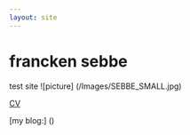 ```yaml
---
layout: site
---
```

# francken sebbe
test site
![picture] (/Images/SEBBE_SMALL.jpg)

[CV](CV)

[my blog:] ()
